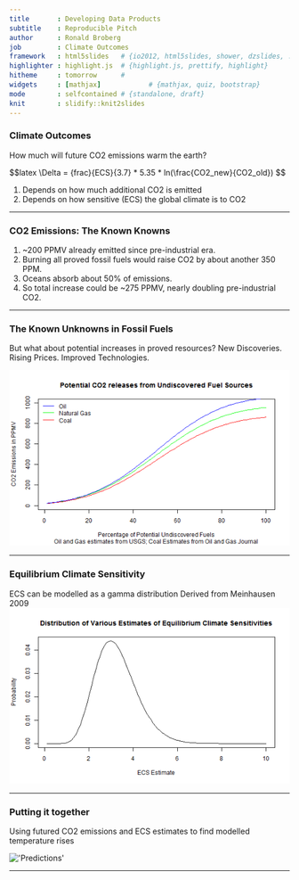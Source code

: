 ```yaml
---
title       : Developing Data Products
subtitle    : Reproducible Pitch
author      : Ronald Broberg
job         : Climate Outcomes
framework   : html5slides   # {io2012, html5slides, shower, dzslides, ...}
highlighter : highlight.js  # {highlight.js, prettify, highlight}
hitheme     : tomorrow      # 
widgets     : [mathjax]            # {mathjax, quiz, bootstrap}
mode        : selfcontained # {standalone, draft}
knit        : slidify::knit2slides
---
```


### Climate Outcomes

How much will future CO2 emissions warm the earth?

$$latex
\Delta = \{frac}{ECS}{3.7} * 5.35 * ln(\frac{CO2_new}{CO2_old}) 
$$

1. Depends on how much additional CO2 is emitted
2. Depends on how sensitive (ECS) the global climate is to CO2

---

### CO2 Emissions: The Known Knowns

1. ~200 PPMV already emitted since pre-industrial era.
2. Burning all proved fossil fuels would raise CO2 by about another 350 PPM.
3. Oceans absorb about 50% of emissions.
4. So total increase could be ~275 PPMV, nearly doubling pre-industrial CO2.

---

### The Known Unknowns in Fossil Fuels

But what about potential increases in proved resources?
New Discoveries. Rising Prices. Improved Technologies.

![plot of chunk fig1](assets/fig/fig1.png) 

---

### Equilibrium Climate Sensitivity

ECS can be modelled as a gamma distribution
Derived from Meinhausen 2009
![plot of chunk fig2](assets/fig/fig2.png) 

---

### Putting it together

Using futured CO2 emissions and ECS estimates to find modelled temperature rises

!['Predictions'](http://oi58.tinypic.com/2llltmd.jpg)

---
